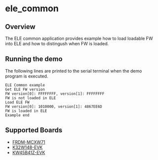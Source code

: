 # ele_common

## Overview
The ELE common application provides example how to load loadable FW into ELE and how to distingush when FW is loaded.

## Running the demo
The following lines are printed to the serial terminal when the demo program is executed.
~~~~~~~~~~~~~~~~~~~~~~~~~~~~~~~~~~~~~~~~
ELE Common example
Get ELE FW version
FW version[0]: FFFFFFFF, version[1]: FFFFFFFF
FW is not loaded in ELE
Load ELE FW
FW version[0]: 1010000, version[1]: 4867EE6D
FW is loaded in ELE
Example end
~~~~~~~~~~~~~~~~~~~~~~~~~~~~~~~~~~~~~~~~

## Supported Boards
- [FRDM-MCXW71](../../_boards/frdmmcxw71/secure-subsystem_examples/ele_common/example_board_readme.md)
- [K32W148-EVK](../../_boards/k32w148evk/secure-subsystem_examples/ele_common/example_board_readme.md)
- [KW45B41Z-EVK](../../_boards/kw45b41zevk/secure-subsystem_examples/ele_common/example_board_readme.md)
